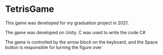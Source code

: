 # TetrisGame
This game was developed for my graduation project in 2021. 

The game was developed on Unity. C was used to write the code C#

The game is controlled by the arrow block on the keyboard, and the Space button is responsible for turning the figure over
